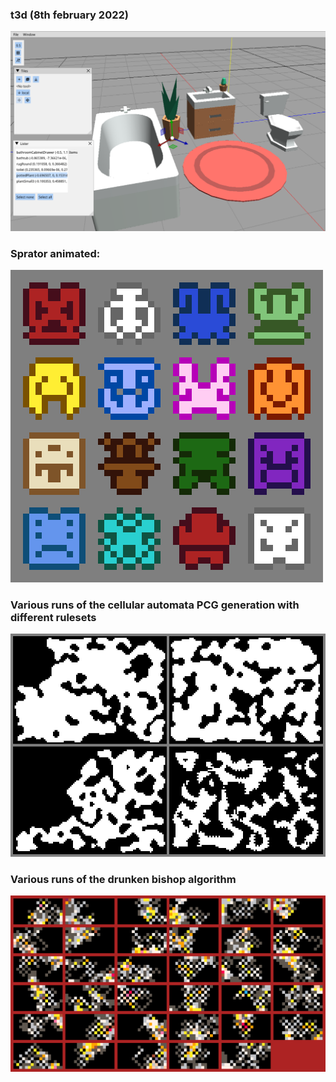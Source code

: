 ### t3d (8th february 2022)
![](screenshots/t3d-2022-03-08.png)


### Sprator animated:
![](screenshots/dance.gif)

### Various runs of the cellular automata PCG generation with different rulesets
![](screenshots/cell.png)

### Various runs of the drunken bishop algorithm
![](screenshots/collage.png)
